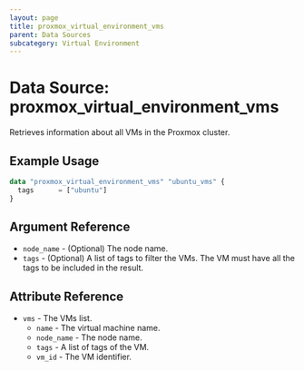 ```yaml
---
layout: page
title: proxmox_virtual_environment_vms
parent: Data Sources
subcategory: Virtual Environment
---
```


# Data Source: proxmox_virtual_environment_vms

Retrieves information about all VMs in the Proxmox cluster.

## Example Usage

```terraform
data "proxmox_virtual_environment_vms" "ubuntu_vms" {
  tags      = ["ubuntu"]
}
```

## Argument Reference

- `node_name` - (Optional) The node name.
- `tags` - (Optional) A list of tags to filter the VMs. The VM must have all
  the tags to be included in the result.

## Attribute Reference

- `vms` - The VMs list.
    - `name` - The virtual machine name.
    - `node_name` - The node name.
    - `tags` - A list of tags of the VM.
    - `vm_id` - The VM identifier.
